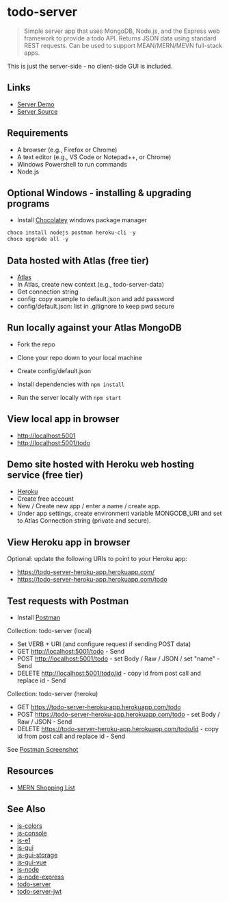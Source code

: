 # todo-server

> Simple server app that uses MongoDB, Node.js, and the Express web framework to provide a todo API.
Returns JSON data using standard REST requests. Can be used to support MEAN/MERN/MEVN full-stack apps.

This is just the server-side - no client-side GUI is included.

## Links

- [Server Demo](https://todo-server-heroku-app.herokuapp.com/)
- [Server Source](https://github.com/profcase/todo-server)

## Requirements

- A browser (e.g., Firefox or Chrome)
- A text editor (e.g., VS Code or Notepad++, or Chrome)
- Windows Powershell to run commands
- Node.js

## Optional Windows - installing & upgrading programs

- Install [Chocolatey](https://chocolatey.org/) windows package manager

```Powershell
choco install nodejs postman heroku-cli -y
choco upgrade all -y
```

## Data hosted with Atlas (free tier)

- [Atlas](https://www.mongodb.com/cloud/atlas)
- In Atlas, create new context (e.g., todo-server-data)
- Get connection string
- config: copy example to default.json and add password
- config/default.json: list in .gitignore to keep pwd secure

## Run locally against your Atlas MongoDB

- Fork the repo
- Clone your repo down to your local machine
- Create config/default.json

- Install dependencies with `npm install`
- Run the server locally with `npm start`

## View local app in browser

- <http://localhost:5001>
- <http://localhost:5001/todo>

## Demo site hosted with Heroku web hosting service (free tier)

- [Heroku](https://www.heroku.com/)
- Create free account
- New / Create new app / enter a name / create app.
- Under app settings, create environment variable MONGODB_URI and set to Atlas Connection string (private and secure).

## View Heroku app in browser

Optional: update the following URIs to point to your Heroku app:

- <https://todo-server-heroku-app.herokuapp.com/>
- <https://todo-server-heroku-app.herokuapp.com/todo>

## Test requests with Postman

- Install [Postman](https://www.getpostman.com/)

Collection: todo-server (local)

- Set VERB + URI (and configure request if sending POST data)
- GET <http://localhost:5001/todo> - Send
- POST <http://localhost:5001/todo> - set Body / Raw / JSON / set "name" - Send
- DELETE <http://localhost:5001/todo/id> - copy id from post call and replace id - Send

Collection: todo-server (heroku)

- GET <https://todo-server-heroku-app.herokuapp.com/todo>
- POST <https://todo-server-heroku-app.herokuapp.com/todo> - set Body / Raw / JSON - Send
- DELETE <https://todo-server-heroku-app.herokuapp.com/todo/id> - copy id from post call and replace id - Send

See [Postman Screenshot](docs/postman.PNG)

## Resources

- [MERN Shopping List](https://github.com/bradtraversy/mern_shopping_list)

## See Also

- [js-colors](https://github.com/profcase/js-colors)
- [js-console](https://github.com/profcase/js-console)
- [js-e1](https://github.com/profcase/js-e1)
- [js-gui](https://github.com/profcase/js-gui)
- [js-gui-storage](https://github.com/profcase/js-gui-storage)
- [js-gui-vue](https://github.com/denisecase/js-gui-vue)
- [js-node](https://github.com/denisecase/js-node)
- [js-node-express](https://github.com/denisecase/js-node-express)
- [todo-server](https://github.com/profcase/todo-server)
- [todo-server-jwt](https://github.com/profcase/todo-server-jwt)
